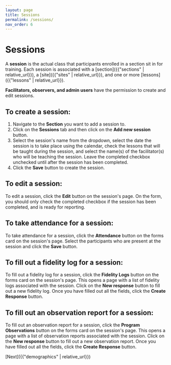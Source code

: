 ```yaml
---
layout: page
title: Sessions
permalink: /sessions/
nav_order: 6
---
```


# **Sessions**

A **session** is the actual class that participants enrolled in a section sit in for training. Each session is associated with a [section]({{"sections" | relative_url}}), a [site]({{"sites" | relative_url}}), and one or more [lessons]({{"lessons" | relative_url}}).

**Facilitators, observers, and admin users** have the permission to create and edit sessions.

## **To create a session:**

1. Navigate to the **Section** you want to add a session to.
2. Click on the **Sessions** tab and then click on the **Add new session** button.
3. Select the session's name from the dropdown, select the date the session is to take place using the calendar, check the lessons that will be taught during the session, and select the name(s) of the facilitator(s) who will be teaching the session. Leave the completed checkbox unchecked until after the session has been completed.
4. Click the **Save** button to create the session.

## **To edit a session:**

To edit a session, click the **Edit** button on the session's page. On the form, you should only check the completed checkbox if the session has been completed, and is ready for reporting.

## **To take attendance for a session:**

To take attendance for a session, click the **Attendance** button on the forms card on the session's page. Select the participants who are present at the session and click the **Save** button.

## **To fill out a fidelity log for a session:**

To fill out a fidelity log for a session, click the **Fidelity Logs** button on the forms card on the session's page. This opens a page with a list of fidelity logs associated with the session. Click on the **New response** button to fill out a new fidelity log. Once you have filled out all the fields, click the **Create Response** button.

## **To fill out an observation report for a session:**

To fill out an observation report for a session, click the **Program Observations** button on the forms card on the session's page. This opens a page with a list of observation reports associated with the session. Click on the **New response** button to fill out a new observation report. Once you have filled out all the fields, click the **Create Response** button.

[Next]({{"demographics" | relative_url}})
